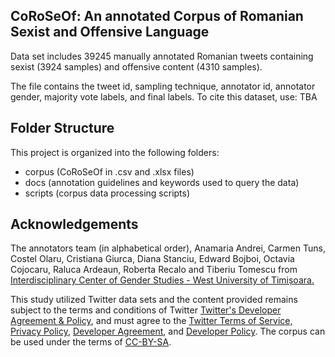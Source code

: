 ## CoRoSeOf: An annotated Corpus of Romanian Sexist and Offensive Language

Data set includes 39245 manually annotated Romanian tweets containing sexist (3924 samples) and offensive content (4310 samples). 

The file contains the tweet id, sampling technique, annotator id, annotator gender, majority vote labels, and final labels.
To cite this dataset, use: TBA

## Folder Structure

This project is organized into the following folders:
- corpus (CoRoSeOf in .csv and .xlsx files)
- docs (annotation guidelines and keywords used to query the data)
- scripts (corpus data processing scripts)

## Acknowledgements

The annotators team (in alphabetical order), Anamaria Andrei, Carmen Tuns, Costel Olaru, Cristiana Giurca, Diana Stanciu, Edward Bojboi, Octavia Cojocaru, Raluca Ardeaun, Roberta Recalo and Tiberiu Tomescu from [Interdisciplinary Center of Gender Studies - West University of Timișoara.](www.genderstudies.uvt.ro)

This study utilized Twitter data sets and the content provided remains subject to the terms and conditions of Twitter [Twitter's Developer Agreement & Policy](https://developer.twitter.com/en/developer-terms/agreement-and-policy), and must agree to the [Twitter Terms of Service, Privacy Policy](https://twitter.com/en/tos), [Developer Agreement](https://developer.twitter.com/en/developer-terms/agreement), and [Developer Policy](https://developer.twitter.com/en/developer-terms/policy).
The corpus can be used under the terms of [CC-BY-SA](https://github.com/DianaHoefels/CoRoSeOf/blob/main/LICENSE).
